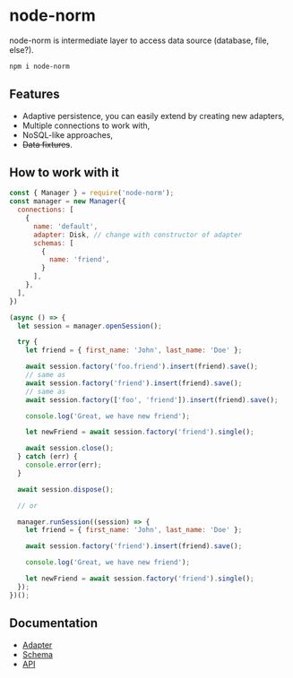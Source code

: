 # node-norm

node-norm is intermediate layer to access data source (database, file, else?).

```sh
npm i node-norm
```

## Features

- Adaptive persistence, you can easily extend by creating new adapters,
- Multiple connections to work with,
- NoSQL-like approaches,
- ~~Data fixtures~~.

## How to work with it

```js
const { Manager } = require('node-norm');
const manager = new Manager({
  connections: [
    {
      name: 'default',
      adapter: Disk, // change with constructor of adapter
      schemas: [
        {
          name: 'friend',
        }
      ],
    },
  ],
})

(async () => {
  let session = manager.openSession();

  try {
    let friend = { first_name: 'John', last_name: 'Doe' };

    await session.factory('foo.friend').insert(friend).save();
    // same as
    await session.factory('friend').insert(friend).save();
    // same as
    await session.factory(['foo', 'friend']).insert(friend).save();

    console.log('Great, we have new friend');

    let newFriend = await session.factory('friend').single();

    await session.close();
  } catch (err) {
    console.error(err);
  }

  await session.dispose();

  // or

  manager.runSession((session) => {
    let friend = { first_name: 'John', last_name: 'Doe' };

    await session.factory('friend').insert(friend).save();

    console.log('Great, we have new friend');

    let newFriend = await session.factory('friend').single();
  });
})();
```

## Documentation

- [Adapter](docs/adapter.md)
- [Schema](docs/schema.md)
- [API](docs/api.md)
